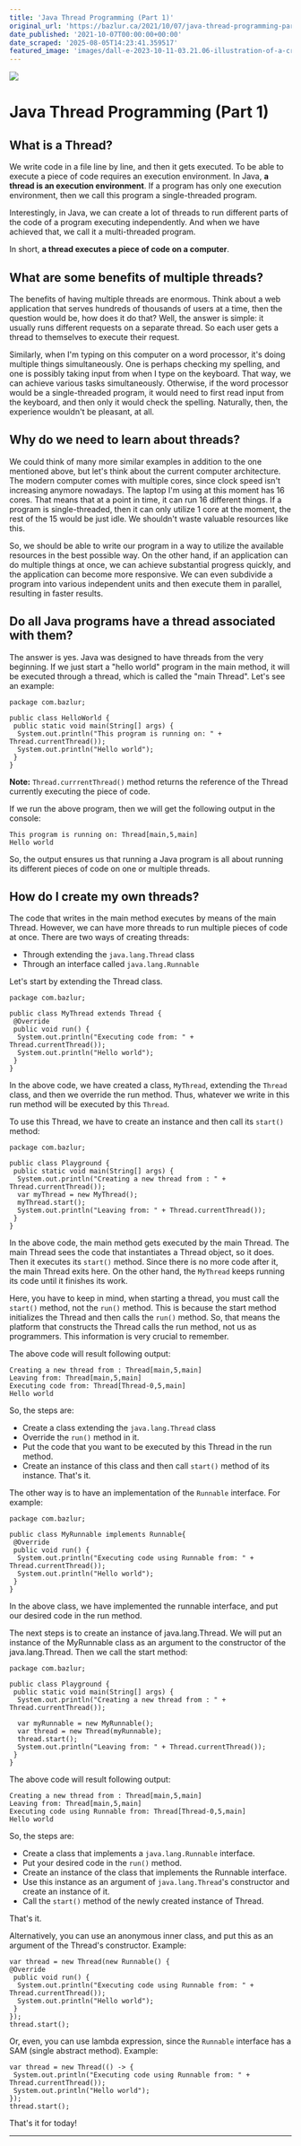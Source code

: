 ```yaml
---
title: 'Java Thread Programming (Part 1)'
original_url: 'https://bazlur.ca/2021/10/07/java-thread-programming-part-1/'
date_published: '2021-10-07T00:00:00+00:00'
date_scraped: '2025-08-05T14:23:41.359517'
featured_image: 'images/dall-e-2023-10-11-03.21.06-illustration-of-a-cross-section-view-of-a-multi-core-processor.-each-core-is-labeled-and-depicted-as-a-circular-unit.-sprouting-from-each-core-are-mul.png'
---
```


![](images/dall-e-2023-10-11-03.21.06-illustration-of-a-cross-section-view-of-a-multi-core-processor.-each-core-is-labeled-and-depicted-as-a-circular-unit.-sprouting-from-each-core-are-mul.png)

Java Thread Programming (Part 1)
================================

What is a Thread?
-----------------

We write code in a file line by line, and then it gets executed. To be able to execute a piece of code requires an execution environment. In Java, **a thread is an execution environment**. If a program has only one execution environment, then we call this program a single-threaded program.

Interestingly, in Java, we can create a lot of threads to run different parts of the code of a program executing independently. And when we have achieved that, we call it a multi-threaded program.

In short, **a thread executes a piece of code on a computer**.

What are some benefits of multiple threads?
-------------------------------------------

The benefits of having multiple threads are enormous. Think about a web application that serves hundreds of thousands of users at a time, then the question would be, how does it do that? Well, the answer is simple: it usually runs different requests on a separate thread. So each user gets a thread to themselves to execute their request.

Similarly, when I'm typing on this computer on a word processor, it's doing multiple things simultaneously. One is perhaps checking my spelling, and one is possibly taking input from when I type on the keyboard. That way, we can achieve various tasks simultaneously. Otherwise, if the word processor would be a single-threaded program, it would need to first read input from the keyboard, and then only it would check the spelling. Naturally, then, the experience wouldn't be pleasant, at all.

Why do we need to learn about threads?
--------------------------------------

We could think of many more similar examples in addition to the one mentioned above, but let's think about the current computer architecture. The modern computer comes with multiple cores, since clock speed isn't increasing anymore nowadays. The laptop I'm using at this moment has 16 cores. That means that at a point in time, it can run 16 different things. If a program is single-threaded, then it can only utilize 1 core at the moment, the rest of the 15 would be just idle. We shouldn't waste valuable resources like this.

So, we should be able to write our program in a way to utilize the available resources in the best possible way. On the other hand, if an application can do multiple things at once, we can achieve substantial progress quickly, and the application can become more responsive. We can even subdivide a program into various independent units and then execute them in parallel, resulting in faster results.

Do all Java programs have a thread associated with them?
--------------------------------------------------------

The answer is yes. Java was designed to have threads from the very beginning. If we just start a "hello world" program in the main method, it will be executed through a thread, which is called the "main Thread". Let's see an example:

```
package com.bazlur;

public class HelloWorld {
 public static void main(String[] args) {
  System.out.println("This program is running on: " + Thread.currentThread());
  System.out.println("Hello world");
 }
}
```

**Note:** `Thread.currrentThread()` method returns the reference of the Thread currently executing the piece of code.

If we run the above program, then we will get the following output in the console:

```
This program is running on: Thread[main,5,main]
Hello world
```

So, the output ensures us that running a Java program is all about running its different pieces of code on one or multiple threads.

How do I create my own threads?
-------------------------------

The code that writes in the main method executes by means of the main Thread. However, we can have more threads to run multiple pieces of code at once. There are two ways of creating threads:

* Through extending the `java.lang.Thread` class
* Through an interface called `java.lang.Runnable`

Let's start by extending the Thread class.

```
package com.bazlur;

public class MyThread extends Thread {
 @Override
 public void run() {
  System.out.println("Executing code from: " + Thread.currentThread());
  System.out.println("Hello world");
 }
}
```

In the above code, we have created a class, `MyThread`, extending the `Thread` class, and then we override the run method. Thus, whatever we write in this run method will be executed by this `Thread`.

To use this Thread, we have to create an instance and then call its `start()` method:

```
package com.bazlur;

public class Playground {
 public static void main(String[] args) {
  System.out.println("Creating a new thread from : " + Thread.currentThread());
  var myThread = new MyThread();
  myThread.start();
  System.out.println("Leaving from: " + Thread.currentThread());
 }
}
```

In the above code, the main method gets executed by the main Thread. The main Thread sees the code that instantiates a Thread object, so it does. Then it executes its `start()` method. Since there is no more code after it, the main Thread exits here. On the other hand, the `MyThread` keeps running its code until it finishes its work.

Here, you have to keep in mind, when starting a thread, you must call the `start()` method, not the `run()` method. This is because the start method initializes the Thread and then calls the `run()` method. So, that means the platform that constructs the Thread calls the run method, not us as programmers. This information is very crucial to remember.

The above code will result following output:

```
Creating a new thread from : Thread[main,5,main]
Leaving from: Thread[main,5,main]
Executing code from: Thread[Thread-0,5,main]
Hello world
```

So, the steps are:

* Create a class extending the `java.lang.Thread` class
* Override the `run()` method in it.
* Put the code that you want to be executed by this Thread in the run method.
* Create an instance of this class and then call `start()` method of its instance. That's it.

The other way is to have an implementation of the `Runnable` interface. For example:

```
package com.bazlur;

public class MyRunnable implements Runnable{
 @Override
 public void run() {
  System.out.println("Executing code using Runnable from: " + Thread.currentThread());
  System.out.println("Hello world");
 }
}
```

In the above class, we have implemented the runnable interface, and put our desired code in the run method.

The next steps is to create an instance of java.lang.Thread. We will put an instance of the MyRunnable class as an argument to the constructor of the java.lang.Thread. Then we call the start method:

```
package com.bazlur;

public class Playground {
 public static void main(String[] args) {
  System.out.println("Creating a new thread from : " + Thread.currentThread());

  var myRunnable = new MyRunnable();
  var thread = new Thread(myRunnable);
  thread.start();
  System.out.println("Leaving from: " + Thread.currentThread());
 }
}
```

The above code will result following output:

```
Creating a new thread from : Thread[main,5,main]
Leaving from: Thread[main,5,main]
Executing code using Runnable from: Thread[Thread-0,5,main]
Hello world
```

So, the steps are:

* Create a class that implements a `java.lang.Runnable` interface.
* Put your desired code in the `run()` method.
* Create an instance of the class that implements the Runnable interface.
* Use this instance as an argument of `java.lang.Thread`'s constructor and create an instance of it.
* Call the `start()` method of the newly created instance of Thread.

That's it.

Alternatively, you can use an anonymous inner class, and put this as an argument of the Thread's constructor. Example:

```
var thread = new Thread(new Runnable() {
@Override
 public void run() {
  System.out.println("Executing code using Runnable from: " + Thread.currentThread());
  System.out.println("Hello world");
 }
});
thread.start();
```

Or, even, you can use lambda expression, since the `Runnable` interface has a SAM (single abstract method). Example:

```
var thread = new Thread(() -> {
 System.out.println("Executing code using Runnable from: " + Thread.currentThread());
 System.out.println("Hello world");
});
thread.start();
```

That's it for today!  

*** ** * ** ***


